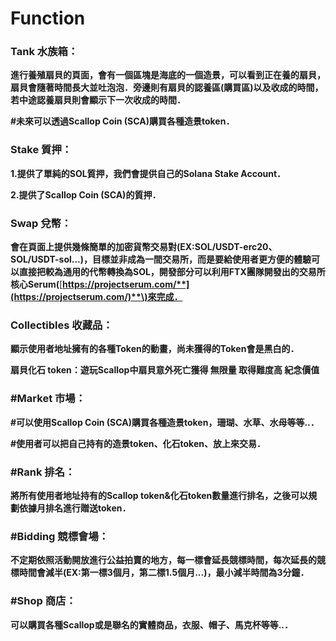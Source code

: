 # Function

### **Tank 水族箱：** 

**進行養殖扇貝的頁面，會有一個區塊是海底的一個造景，可以看到正在養的扇貝，扇貝會隨著時間長大並吐泡泡．旁邊則有扇貝的認養區\(購買區\)以及收成的時間，若中途認養扇貝則會顯示下一次收成的時間．**

**\#未來可以透過Scallop Coin \(SCA\)購買各種造景token．**  


### **Stake 質押：** 

**1.提供了單純的SOL質押，我們會提供自己的Solana Stake Account．**

**2.提供了Scallop Coin \(SCA\)的質押．**  


### **Swap 兌幣：** 

**會在頁面上提供幾條簡單的加密貨幣交易對\(EX:SOL/USDT-erc20、SOL/USDT-sol...\)，目標並非成為一間交易所，而是要給使用者更方便的體驗可以直接把較為通用的代幣轉換為SOL，開發部分可以利用FTX團隊開發出的交易所核心Serum\(**[**https://projectserum.com/**](https://projectserum.com/)**\)來完成．**  


### **Collectibles 收藏品：** 

**顯示使用者地址擁有的各種Token的動畫，尚未獲得的Token會是黑白的．**  


**扇貝化石 token：遊玩Scallop中扇貝意外死亡獲得 無限量 取得難度高 紀念價值**   


### **\#Market 市場：** 

**\#可以使用Scallop Coin \(SCA\)購買各種造景token，珊瑚、水草、水母等等..．**

**\#使用者可以把自己持有的造景token、化石token、放上來交易．**  


### **\#Rank 排名：** 

**將所有使用者地址持有的Scallop token&化石token數量進行排名，之後可以規劃依據月排名進行贈送token．**  


### **\#Bidding 競標會場：** 

**不定期依照活動開放進行公益拍賣的地方，每一標會延長競標時間，每次延長的競標時間會減半\(EX:第一標3個月，第二標1.5個月...\)，最小減半時間為3分鐘．**  


### **\#Shop 商店：** 

**可以購買各種Scallop或是聯名的實體商品，衣服、帽子、馬克杯等等..．**  
  


